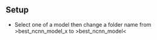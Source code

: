 ## Setup
- Select one of a model then change a folder name from >best_ncnn_model_x to >best_ncnn_model<

